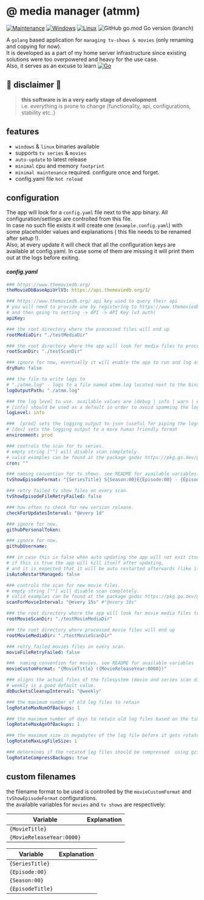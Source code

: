 # @ media manager (atmm)

[![Maintenance](https://img.shields.io/badge/Maintained%3F-yes-green.svg)](https://GitHub.com/tsotosa/atmm/graphs/commit-activity)
[![Windows](https://svgshare.com/i/ZhY.svg)](https://svgshare.com/i/ZhY.svg)
[![Linux](https://svgshare.com/i/Zhy.svg)](https://svgshare.com/i/Zhy.svg)
![GitHub go.mod Go version (branch)](https://img.shields.io/github/go-mod/go-version/TsotosA/atmm/main)

A `golang` based application for `managing tv-shows & movies` (only renaming and copying for now).  
It is developed as a part of my home server infrastructure since existing solutions were too overpowered and heavy for
the use case.   
Also, it serves as an excuse to
learn [![Go](https://img.shields.io/badge/--00ADD8?logo=go&logoColor=ffffff)](https://golang.org/)

## 🚧 disclaimer 🚧

> **this software is in a very early stage of development**  
> i.e. everything is prone to change (functionality, api, configurations, stability etc..)

## features

- `windows` & `linux` binaries available
- supports `tv series` & `movies`
- `auto-update` to latest release
- `minimal` cpu and memory `footprint`
- `minimal maintenance` required. configure once and forget.
- config.yaml file `hot reload`

## configuration

The app will look for a `config.yaml` file next to the app binary. All configuration/settings are controlled from this
file.  
In case no such file exists it will create one (`example.config.yaml`) with some placeholder values and explanations (
this file needs to be renamed after setup !).   
Also, at every update it will check that all the configuration keys are available at config.yaml. In case some of them
are missing it will print them out at the logs before exiting.

#### *config.yaml*

```yaml
### https://www.themoviedb.org/
theMovieDbBaseApiUrlV3: https://api.themoviedb.org/3/

### https://www.themoviedb.org/ api key used to query their api
# you will need to provide one by registering to https://www.themoviedb.org/signup 
# and then going to setting -> API -> API Key (v3 auth)
apiKey:

### the root directory where the processed files will end up
rootMediaDir: "./testMediaDir"

### the root directory where the app will look for media files to process
rootScanDir: "./testScanDir"

### ignore for now, eventually it will enable the app to run and log as normally but without creating dirs and moving the files
dryRun: false

### the file to write logs to
# "./atmm.log" - logs to a file named atmm.log located next to the binary.
logOutputPath: "./atmm.log"

### the log level to use. available values are [debug | info | warn | error].
# [info] should be used as a default in order to avoid spamming the logs.
logLevel: info

###  [prod] sets the logging output to json (useful for piping the logs to prometheus/grafana etc..) .
# [dev] sets the logging output to a more human friendly format
environment: prod

### controls the scan for tv series.
# empty string [""] will disable scan completely.
# valid examples can be found at the package godoc https://pkg.go.dev/github.com/robfig/cron?utm_source=godoc.
cron: ""

### naming convention for tv shows. see README for available variables.
tvShowEpisodeFormat: "{SeriesTitle} S{Season:00}E{Episode:00} - {EpisodeTitle}"

### retry failed tv show files on every scan.
tvShowEpisodeFileRetryFailed: false

### how often to check for new version release.
checkForUpdatesInterval: "@every 1d"

### ignore for now.
githubPersonalToken:

### ignore for now.
githubUsername:

### in case this is false when auto updating the app will not exit itself. this means that the new version will be applied after a reboot only.
# if this is true the app will kill itself after updating, 
# and it is expected that it will be auto restarted afterwards (like if its setup as a service in systemd etc..).
isAutoRestartManaged: false

### controls the scan for new movie files.
# empty string [""] will disable scan completely.
# valid examples can be found at the package godoc https://pkg.go.dev/github.com/robfig/cron?utm_source=godoc.
scanForMovieInterval: "@every 15s" #"@every 10s"

### the root directory where the app will look for movie media files to process
rootMovieScanDir: "./testMovieMediaDir"

### the root directory where processed movie files will end up
rootMovieMediaDir: "./testMovieScanDir"

### retry failed movies files on every scan.
movieFileRetryFailed: false

###  naming convention for movies. see README for available variables
movieCustomFormat: "{MovieTitle} ({MovieReleaseYear:0000})"

### aligns the actual files of the filesystem (movie and series scan dirs) with the db entries. 
# weekly is a good default value.
dbBucketsCleanupInterval: "@weekly"

### the maximum number of old log files to retain
logRotateMaxNumOfBackups: 1

### the maximum number of days to retain old log files based on the timestamp encoded in their filename
logRotateMaxAgeOfBackups: 1

### the maximum size in megabytes of the log file before it gets rotated
logRotateMaxLogFileSize: 1

### determines if the rotated log files should be compressed  using gzip
logRotateCompressBackups: true
```

## custom filenames

the filename format to be used is controlled by the `movieCustomFormat` and `tvShowEpisodeFormat` configurations.  
the available variables for `movies` and `tv shows` are respectively:

| **Variable**              | **Explanation** |
|---------------------------|-----------------|
| `{MovieTitle}`            |                 |
| `{MovieReleaseYear:0000}` |                 |

| **Variable**     | **Explanation** |
|------------------|-----------------|
| `{SeriesTitle}`  |                 |
| `{Episode:00}`   |                 |
| `{Season:00}`    |                 |
| `{EpisodeTitle}` |                 |

